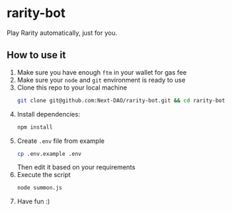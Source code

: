 # rarity-bot
Play Rarity automatically, just for you.

## How to use it

1. Make sure you have enough `ftm` in your wallet for gas fee
2. Make sure your `node` and `git` environment is ready to use
3. Clone this repo to your local machine
   ```zsh
   git clone git@github.com:Next-DAO/rarity-bot.git && cd rarity-bot
   ```
4. Install dependencies:
   ```zsh
   npm install
   ```
5. Create `.env` file from example
   ```zsh
   cp .env.example .env
   ```
   Then edit it based on your requirements
6. Execute the script
   ```zsh
   node summon.js
   ```
7. Have fun :)
